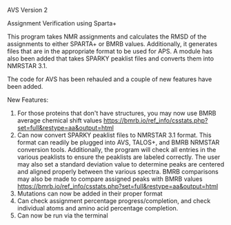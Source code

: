 AVS Version 2

Assignment Verification using Sparta+

This program takes NMR assignments and calculates the RMSD of the assignments to either SPARTA+ or BMRB values. 
Additionally, it generates files that are in the appropriate format to be used for APS. 
A module has also been added that takes SPARKY peaklist files and converts them into NMRSTAR 3.1.

The code for AVS has been rehauled and a couple of new features have been added. 

New Features:

1. For those proteins that don't have structures, you may now use BMRB average chemical shift values https://bmrb.io/ref_info/csstats.php?set=full&restype=aa&output=html 
2. Can now convert SPARKY peaklist files to NMRSTAR 3.1 format. This format can readily be plugged into AVS, TALOS+, and BMRB NRMSTAR conversion tools. Additionally, the program will check all entries in the various peaklists to ensure the peaklists are labeled correctly. The user may also set a standard deviation value to determine peaks are centered and aligned properly between the various spectra. BMRB comparisons may also be made to compare assigned peaks with BMRB values https://bmrb.io/ref_info/csstats.php?set=full&restype=aa&output=html
3. Mutations can now be added in their proper format
4. Can check assignment percentage progress/completion, and check individual atoms and amino acid percentage completion. 
5. Can now be run via the terminal
